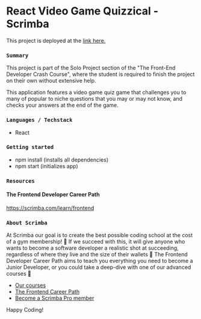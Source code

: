 # React Video Game Quizzical - Scrimba

This project is deployed at the [link here.](https://react-quizzical-scrimba.herokuapp.com/)

### `Summary`

This project is part of the Solo Project section of the "The Front-End Developer Crash Course", where the student is required to finish the project on their own without extensive help.

This application features a video game quiz game that challenges you to many of popular to niche questions that you may or may not know, and checks your answers at the end of the game.

### `Languages / Techstack`

- React

### `Getting started`

- npm install (installs all dependencies)
- npm start (initializes app)

### `Resources`

#### The Frontend Developer Career Path

https://scrimba.com/learn/frontend

### `About Scrimba`

At Scrimba our goal is to create the best possible coding school at the cost of a gym membership! 💜
If we succeed with this, it will give anyone who wants to become a software developer a realistic shot at succeeding, regardless of where they live and the size of their wallets 🎉
The Frontend Developer Career Path aims to teach you everything you need to become a Junior Developer, or you could take a deep-dive with one of our advanced courses 🚀

- [Our courses](https://scrimba.com/allcourses)
- [The Frontend Career Path](https://scrimba.com/learn/frontend)
- [Become a Scrimba Pro member](https://scrimba.com/pricing)

Happy Coding!
